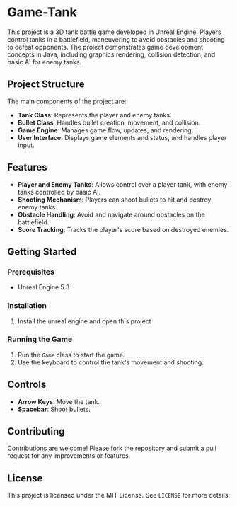 # Game-Tank

This project is a 3D tank battle game developed in Unreal Engine. Players control tanks in a battlefield, maneuvering to avoid obstacles and shooting to defeat opponents. The project demonstrates game development concepts in Java, including graphics rendering, collision detection, and basic AI for enemy tanks.

## Project Structure

The main components of the project are:
- **Tank Class**: Represents the player and enemy tanks.
- **Bullet Class**: Handles bullet creation, movement, and collision.
- **Game Engine**: Manages game flow, updates, and rendering.
- **User Interface**: Displays game elements and status, and handles player input.

## Features

- **Player and Enemy Tanks**: Allows control over a player tank, with enemy tanks controlled by basic AI.
- **Shooting Mechanism**: Players can shoot bullets to hit and destroy enemy tanks.
- **Obstacle Handling**: Avoid and navigate around obstacles on the battlefield.
- **Score Tracking**: Tracks the player's score based on destroyed enemies.

## Getting Started

### Prerequisites

- Unreal Engine 5.3

### Installation

1. Install the unreal engine and open this project

### Running the Game

1. Run the `Game` class to start the game.
2. Use the keyboard to control the tank's movement and shooting.

## Controls

- **Arrow Keys**: Move the tank.
- **Spacebar**: Shoot bullets.

## Contributing

Contributions are welcome! Please fork the repository and submit a pull request for any improvements or features.

## License

This project is licensed under the MIT License. See `LICENSE` for more details.
